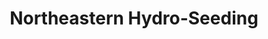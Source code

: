 ---
title: "Northeastern Hydro-Seeding"
url: /tamaqua/northeastern-hydro-seeding/
shop: Landwirtschaftlich
---